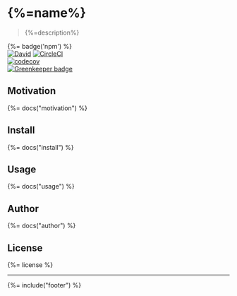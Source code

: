 # {%=name%}
> {%=description%}

{%= badge('npm') %}  
[![David](https://img.shields.io/david/stefanwalther/winster.svg)](https://github.com/stefanwalther/winster)
[![CircleCI](https://circleci.com/gh/stefanwalther/winster/tree/master.svg?style=svg)](https://circleci.com/gh/stefanwalther/winster/tree/master)  
[![codecov](https://codecov.io/gh/stefanwalther/winster/branch/master/graph/badge.svg)](https://codecov.io/gh/stefanwalther/winster)  
[![Greenkeeper badge](https://badges.greenkeeper.io/stefanwalther/winster.svg)](https://greenkeeper.io/)  

## Motivation
{%= docs("motivation") %}

## Install
{%= docs("install") %}

## Usage
{%= docs("usage") %}

## Author
{%= docs("author") %}

## License
{%= license %}

***

{%= include("footer") %}